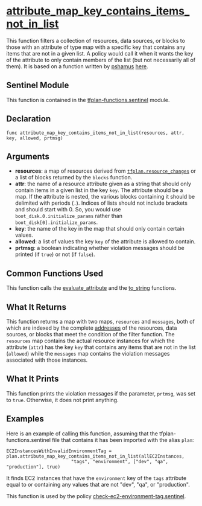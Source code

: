 # [attribute_map_key_contains_items_not_in_list](../tfplan-functions.sentinel#L1073)
This function filters a collection of resources, data sources, or blocks to those with an attribute of type map with a specific key that contains any items that are not in a given list. A policy would call it when it wants the key of the attribute to only contain members of the list (but not necessarily all of them). It is based on a function written by [pshamus](https://discuss.hashicorp.com/u/pshamus/summary) [here](https://discuss.hashicorp.com/t/sentinel-checking-nested-tagging-values/21668/4?u=rberlind).

## Sentinel Module
This function is contained in the [tfplan-functions.sentinel](../tfplan-functions.sentinel) module.

## Declaration
`func attribute_map_key_contains_items_not_in_list(resources, attr, key, allowed, prtmsg)`

## Arguments
* **resources**: a map of resources derived from [`tfplan.resource_changes`](https://www.terraform.io/docs/cloud/sentinel/import/tfplan-v2.html#the-resource_changes-collection) or a list of blocks returned by the `blocks` function.
* **attr**: the name of a resource attribute given as a string that should only contain items in a given list in the key `key`. The attribute should be a map. If the attribute is nested, the various blocks containing it should be delimited with periods (`.`). Indices of lists should not include brackets and should start with 0. So, you would use `boot_disk.0.initialize_params` rather than `boot_disk[0].initialize_params`.
* **key**: the name of the key in the map that should only contain certain values.
* **allowed**: a list of values the key `key` of the attribute is allowed to contain.
* **prtmsg**: a boolean indicating whether violation messages should be printed (if `true`) or not (if `false`).

## Common Functions Used
This function calls the [evaluate_attribute](./evaluate_attribute.md) and the [to_string](./to_string.md) functions.

## What It Returns
This function returns a map with two maps, `resources` and `messages`, both of which are indexed by the complete [addresses](https://www.terraform.io/docs/internals/resource-addressing.html) of the resources, data sources, or blocks that meet the condition of the filter function. The `resources` map contains the actual resource instances for which the attribute (`attr`) has the key `key` that contains any items that are not in the list (`allowed`) while the `messages` map contains the violation messages associated with those instances.

## What It Prints
This function prints the violation messages if the parameter, `prtmsg`, was set to `true`. Otherwise, it does not print anything.

## Examples
Here is an example of calling this function, assuming that the tfplan-functions.sentinel file that contains it has been imported with the alias `plan`:
```
EC2InstancesWithInvalidEnvironmentTag = plan.attribute_map_key_contains_items_not_in_list(allEC2Instances,
                        "tags", "environment", ["dev", "qa", "production"], true)
```
It finds EC2 instances that have the `environment` key of the `tags` attribute equal to or containing any values that are not "dev", "qa", or "production".

This function is used by the policy [check-ec2-environment-tag.sentinel](../../../aws/check-ec2-environment-tag.sentinel).
